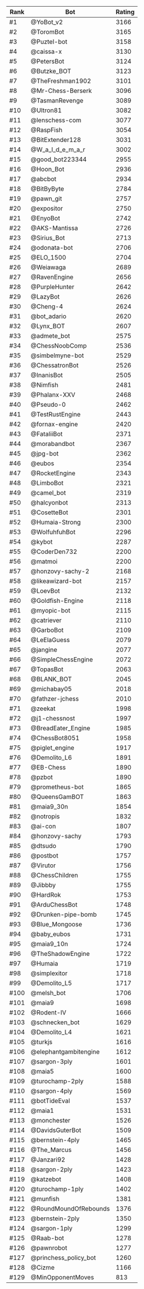 Rank|Bot|Rating
---|---|---
#1|@YoBot_v2|3166
#2|@ToromBot|3165
#3|@Puztel-bot|3158
#4|@caissa-x|3130
#5|@PetersBot|3124
#6|@Butzke_BOT|3123
#7|@TheFreshman1902|3101
#8|@Mr-Chess-Berserk|3096
#9|@TasmanRevenge|3089
#10|@Ultron81|3082
#11|@lenschess-com|3077
#12|@RaspFish|3054
#13|@BitExtender128|3031
#14|@W_a_l_d_e_m_a_r|3002
#15|@good_bot223344|2955
#16|@Hoon_Bot|2936
#17|@abcbot|2934
#18|@BitByByte|2784
#19|@pawn_git|2757
#20|@expositor|2750
#21|@EnyoBot|2742
#22|@AKS-Mantissa|2726
#23|@Sirius_Bot|2713
#24|@odonata-bot|2706
#25|@ELO_1500|2704
#26|@Weiawaga|2689
#27|@RavenEngine|2656
#28|@PurpleHunter|2642
#29|@LazyBot|2626
#30|@Cheng-4|2624
#31|@bot_adario|2620
#32|@Lynx_BOT|2607
#33|@admete_bot|2575
#34|@ChessNoobComp|2536
#35|@simbelmyne-bot|2529
#36|@ChessatronBot|2526
#37|@InanisBot|2505
#38|@Nimfish|2481
#39|@Phalanx-XXV|2468
#40|@Pseudo-0|2462
#41|@TestRustEngine|2443
#42|@fornax-engine|2420
#43|@FataliiBot|2371
#44|@morabandbot|2367
#45|@jpg-bot|2362
#46|@eubos|2354
#47|@RocketEngine|2343
#48|@LimboBot|2321
#49|@camel_bot|2319
#50|@halcyonbot|2313
#51|@CosetteBot|2301
#52|@Humaia-Strong|2300
#53|@WolfuhfuhBot|2296
#54|@kybot|2287
#55|@CoderDen732|2200
#56|@matmoi|2200
#57|@honzovy-sachy-2|2168
#58|@likeawizard-bot|2157
#59|@LoevBot|2132
#60|@Goldfish-Engine|2118
#61|@myopic-bot|2115
#62|@catriever|2110
#63|@GarboBot|2109
#64|@LeElaGuess|2079
#65|@jangine|2077
#66|@SimpleChessEngine|2072
#67|@TopasBot|2063
#68|@BLANK_BOT|2045
#69|@michabay05|2018
#70|@fathzer-jchess|2010
#71|@zeekat|1998
#72|@j1-chessnost|1997
#73|@BreadEater_Engine|1985
#74|@ChessBot8051|1958
#75|@piglet_engine|1917
#76|@Demolito_L6|1891
#77|@EB-Chess|1890
#78|@pzbot|1890
#79|@prometheus-bot|1865
#80|@QueensGamBOT|1863
#81|@maia9_30n|1854
#82|@notropis|1832
#83|@ai-con|1807
#84|@honzovy-sachy|1793
#85|@dtsudo|1790
#86|@postbot|1757
#87|@Virutor|1756
#88|@ChessChildren|1755
#89|@Jibbby|1755
#90|@HardRok|1753
#91|@ArduChessBot|1748
#92|@Drunken-pipe-bomb|1745
#93|@Blue_Mongoose|1736
#94|@baby_eubos|1731
#95|@maia9_10n|1724
#96|@TheShadowEngine|1722
#97|@Humaia|1719
#98|@simplexitor|1718
#99|@Demolito_L5|1717
#100|@melsh_bot|1706
#101|@maia9|1698
#102|@Rodent-IV|1666
#103|@schnecken_bot|1629
#104|@Demolito_L4|1621
#105|@turkjs|1616
#106|@elephantgambitengine|1612
#107|@sargon-3ply|1601
#108|@maia5|1600
#109|@turochamp-2ply|1588
#110|@sargon-4ply|1569
#111|@botTideEval|1537
#112|@maia1|1531
#113|@monchester|1526
#114|@DavidsGuterBot|1509
#115|@bernstein-4ply|1465
#116|@The_Marcus|1456
#117|@Janzari92|1428
#118|@sargon-2ply|1423
#119|@katzebot|1408
#120|@turochamp-1ply|1402
#121|@munfish|1381
#122|@RoundMoundOfRebounds|1376
#123|@bernstein-2ply|1350
#124|@sargon-1ply|1299
#125|@Raab-bot|1278
#126|@pawnrobot|1277
#127|@princhess_policy_bot|1260
#128|@Cizme|1166
#129|@MinOpponentMoves|813
